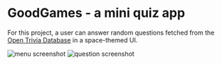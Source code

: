 # GoodGames - a mini quiz app

For this project, a user can answer random questions fetched from the [Open Trivia Database](https://opentdb.com/browse.php) in a space-themed UI.

![menu screenshot](./public/menu-ss.png)
![question screenshot](./public/question-ss.png)
